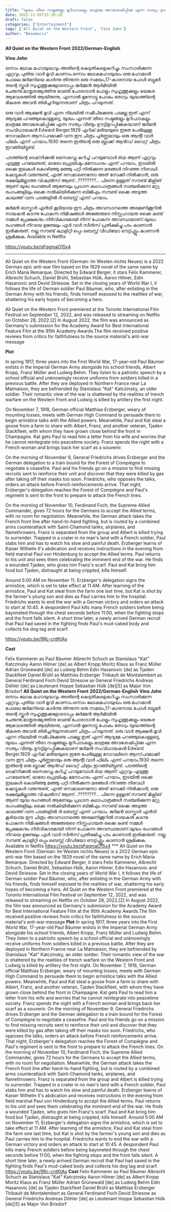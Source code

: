 ```yaml
---
title: "യുദ്ധം തീരാ നഷ്ടങ്ങളും മുറിപാടകളും മാത്രമേ അവശേഷിപ്പിക്കു എന്ന സത്യം ഊട്ടിഉറപ്പിക്കുകയാണ് സംവിധായകൻ എഡ്വേർഡ് ബെർഗെർ"
date: 2022-11-05T15:30:28
draft: false
categories: ["Entertainment"]
tags: ['All Quiet on the Western Front', 'Vino John']
author: "Beaumaris"
---
```


<strong>All Quiet on the Western Front</strong>
<strong>2022/German-English</strong>

<strong>Vino John </strong>

ഒന്നാം ലോക മഹായുദ്ധവും അതിന്റെ കെടുതികളെകുറിച്ചും സംസാരിക്കുന്ന ഏറ്റവും പുതിയ വാർ മൂവി കാണാം.ഒന്നാം ലോകമഹായുദ്ധം ഒരു മഹാമാരി പോലെ ജർമനിയെ കാർന്നു തിന്നുന്ന ഒരു സമയം,17-കാരനായ പോൾ ബ്യൂമർ തന്റെ സ്കൂൾ സുഹൃത്തുക്കളോടൊപ്പം ജർമ്മൻ ആർമിയിൽ ചേരുന്നു.മാതൃരാജ്യത്തിനു വേണ്ടി പോരാടാൻ പോളും സുഹൃത്തുക്കളും ഭയങ്കര ആവേശത്തിൽ ആയിരുന്നു, എന്നാൽ മുന്നോട്ടു പോകും തോറും യുദ്ധത്തിന്റെ ഭീകരത അവൻ തിരിച്ചറിയുന്നതാണ് ചിത്രം പറയുന്നത്.

ഒരു വാർ ആക്ഷൻ മൂവി എന്ന നിലയിൽ സമീപിക്കേണ്ട പടമല്ല ഇത് എന്ന് ആദ്യമേ പറഞ്ഞുകൊള്ളട്ടെ, യുദ്ധം എന്നത് തീരാ നഷ്ടങ്ങളും മുറിപാടകളും മാത്രമേ അവശേഷിപ്പിക്കു എന്ന സത്യം വീണ്ടും ഊട്ടിഉറപ്പിക്കുകയാണ് ജർമൻ സംവിധായകൻ Edward Berger.1929 എറിക് മരിയയുടെ ഇതേ പേരിലുള്ള നോവലിനെ ആസ്‌പദമാക്കി വന്ന ഈ ചിത്രം പൂർണ്ണമായും ഒരു ആന്റി വാർ ഫിലിം എന്ന് പറയാം.1930 തന്നെ ഇതിന്റെ ഒരു ബ്ലാക്ക് ആൻഡ് വൈറ്റ് ചിത്രം ഇറങ്ങിയിട്ടുണ്ട്.

പടത്തിന്റെ ടെക്‌നിക്കൽ സൈഡ്നെ കുറിച്ച് പറയുമ്പോൾ dop ആണ് ഏറ്റവും എടുത്തു പറയേണ്ടത്, ഓരോ ഫ്രെയിംമും മനോഹരം എന്ന് പറയാം, ഇടയിൽ ഒക്കെ ഇലകൾ കൊഴിഞ്ഞു മഞ്ഞു പറ്റി നിൽക്കുന്ന മരങ്ങൾ നിറഞ്ഞ നിരവധി ഷോട്ടുകൾ വരുന്നുണ്ട്, എന്ത് രസമാണെന്നോ അത് നോക്കി നിൽക്കാൻ, ഒരു രക്ഷയുമില്ലാത്ത വിഷ്വൽസ് ആണ്...????????... പിന്നെ ഉള്ളത് സൗണ്ട് മിക്സിങ് ആണ് യുദ്ധ രംഗങ്ങൾ ആണേലും പ്രധാന കഥാപാത്രങ്ങൾ സഞ്ചരിക്കുന്ന മറ്റു രംഗംങ്ങളിലും ഒക്കെ നൽകിയിരിക്കുന്ന ബിജിഎം സൗണ്ട് ഒക്കെ അടുത്ത കാലത്ത് വന്ന പടങ്ങളിൽ ദി ബെസ്റ്റ് എന്ന് പറയാം.

ജർമൻ ഓസ്കാർ എൻട്രി കൂടിയായ ഈ ചിത്രം അവസാനത്തെ അരമണിക്കൂറിൽ നായകൻ കടന്നു പോകുന്ന നിമിഷങ്ങൾ അങ്ങേരുടെ നിസ്സഹായത ഒക്കെ കണ്ട് നമ്മൾ പ്രേക്ഷകനും നിർവികാരമായി നിന്ന് പോകുന്ന അവസ്ഥയാണ്.യുദ്ധം രംഗങ്ങൾ നിറയെ ഉണ്ടേലും ഫുൾ വാർ സീൻസ് പ്രതീക്ഷിച്ചു പടം കാണാൻ ഇരിക്കരുത്. നല്ല സൗണ്ട് ക്വാളിറ്റി ഒപ്പം ബെസ്റ്റ് വീഡിയോ ഔട്ട്പുട്ട്ലും കാണാൻ ശ്രമിക്കുക.
Available in Netflix

https://youtu.be/qFqgmaO15x4

***

All Quiet on the Western Front (German: Im Westen nichts Neues) is a 2022 German epic anti-war film based on the 1929 novel of the same name by Erich Maria Remarque. Directed by Edward Berger, it stars Felix Kammerer, Albrecht Schuch, Daniel Brühl, Sebastian Hülk, Aaron Hilmer, Edin Hasanovic and Devid Striesow. Set in the closing years of World War I, it follows the life of German soldier Paul Bäumer, who, after enlisting in the German Army with his friends, finds himself exposed to the realities of war, shattering his early hopes of becoming a hero.

All Quiet on the Western Front premiered at the Toronto International Film Festival on September 12, 2022, and was released to streaming on Netflix on October 28, 2022.[2] In August 2022, the film was announced as Germany's submission for the Academy Award for Best International Feature Film at the 95th Academy Awards.The film received positive reviews from critics for faithfulness to the source material's anti-war message

<strong>Plot</strong>

In spring 1917, three years into the First World War, 17-year-old Paul Bäumer enlists in the Imperial German Army alongside his school friends, Albert Kropp, Franz Müller and Ludwig Behm. They listen to a patriotic speech by a school official and unknowingly receive uniforms from soldiers killed in a previous battle. After they are deployed in Northern France near La Malmaison, they are befriended by Stanislaus "Kat" Katczinsky, an older soldier. Their romantic view of the war is shattered by the realities of trench warfare on the Western Front and Ludwig is killed by artillery the first night.

On November 7, 1918, German official Matthias Erzberger, weary of mounting losses, meets with German High Command to persuade them to begin armistice talks with the Allied powers. Meanwhile, Paul and Kat steal a goose from a farm to share with Albert, Franz, and another veteran, Tjaden Stackfleet, with whom they have grown close behind the front in Champagne. Kat gets Paul to read him a letter from his wife and worries that he cannot reintegrate into peacetime society. Franz spends the night with a French woman and brings back her scarf as a souvenir.

On the morning of November 9, General Friedrichs drives Erzberger and the German delegation to a train bound for the Forest of Compiègne to negotiate a ceasefire. Paul and his friends go on a mission to find missing recruits sent to reinforce their unit and discover that they were killed by gas after taking off their masks too soon. Friedrichs, who opposes the talks, orders an attack before French reinforcements arrive. That night, Erzberger's delegation reaches the Forest of Compiègne and Paul's regiment is sent to the front to prepare to attack the French lines.

On the morning of November 10, Ferdinand Foch, the Supreme Allied Commander, gives 72 hours for the Germans to accept the Allied terms, with no room for negotiation. Meanwhile, the German attack takes the French front line after hand-to-hand fighting, but is routed by a combined arms counterattack with Saint-Chamond tanks, airplanes, and flamethrowers. Franz is separated from the group and Albert is killed trying to surrender. Trapped in a crater in no man's land with a French soldier, Paul stabs him and has to watch his slow and painful death. Erzberger learns of Kaiser Wilhelm II's abdication and receives instructions in the evening from field marshal Paul von Hindenburg to accept the Allied terms. Paul returns to his unit and sees them celebrating the imminent end of the war. He finds a wounded Tjaden, who gives him Franz's scarf. Paul and Kat bring him food but Tjaden, distraught at being crippled, kills himself.

Around 5:00 AM on November 11, Erzberger's delegation signs the armistice, which is set to take effect at 11 AM. After learning of the armistice, Paul and Kat steal from the farm one last time, but Kat is shot by the farmer's young son and dies as Paul carries him to the hospital. Friedrichs wants to end the war with a German victory and orders an attack to start at 10:45. A despondent Paul kills many French soldiers before being bayoneted through the chest seconds before 11:00, when the fighting stops and the front falls silent. A short time later, a newly arrived German recruit that Paul had saved in the fighting finds Paul's mud-caked body and collects his dog tag and scarf.

https://youtu.be/9Rc-cntKtAs

<strong>Cast</strong>

Felix Kammerer as Paul Bäumer
Albrecht Schuch as Stanislaus "Kat" Katczinsky
Aaron Hilmer [de] as Albert Kropp
Moritz Klaus as Franz Müller
Adrian Grünewald [de] as Ludwig Behm
Edin Hasanovic [de] as Tjaden Stackfleet
Daniel Brühl as Matthias Erzberger
Thibault de Montalembert as General Ferdinand Foch
Devid Striesow as General Friedrichs
Andreas Döhler [de] as Lieutenant Hoppe
Sebastian Hülk [de][5] as Major Von Brixdorf
**All Quiet on the Western Front** **2022/German-English** **Vino John** ഒന്നാം ലോക മഹായുദ്ധവും അതിന്റെ കെടുതികളെകുറിച്ചും സംസാരിക്കുന്ന ഏറ്റവും പുതിയ വാർ മൂവി കാണാം.ഒന്നാം ലോകമഹായുദ്ധം ഒരു മഹാമാരി പോലെ ജർമനിയെ കാർന്നു തിന്നുന്ന ഒരു സമയം,17-കാരനായ പോൾ ബ്യൂമർ തന്റെ സ്കൂൾ സുഹൃത്തുക്കളോടൊപ്പം ജർമ്മൻ ആർമിയിൽ ചേരുന്നു.മാതൃരാജ്യത്തിനു വേണ്ടി പോരാടാൻ പോളും സുഹൃത്തുക്കളും ഭയങ്കര ആവേശത്തിൽ ആയിരുന്നു, എന്നാൽ മുന്നോട്ടു പോകും തോറും യുദ്ധത്തിന്റെ ഭീകരത അവൻ തിരിച്ചറിയുന്നതാണ് ചിത്രം പറയുന്നത്. ഒരു വാർ ആക്ഷൻ മൂവി എന്ന നിലയിൽ സമീപിക്കേണ്ട പടമല്ല ഇത് എന്ന് ആദ്യമേ പറഞ്ഞുകൊള്ളട്ടെ, യുദ്ധം എന്നത് തീരാ നഷ്ടങ്ങളും മുറിപാടകളും മാത്രമേ അവശേഷിപ്പിക്കു എന്ന സത്യം വീണ്ടും ഊട്ടിഉറപ്പിക്കുകയാണ് ജർമൻ സംവിധായകൻ Edward Berger.1929 എറിക് മരിയയുടെ ഇതേ പേരിലുള്ള നോവലിനെ ആസ്‌പദമാക്കി വന്ന ഈ ചിത്രം പൂർണ്ണമായും ഒരു ആന്റി വാർ ഫിലിം എന്ന് പറയാം.1930 തന്നെ ഇതിന്റെ ഒരു ബ്ലാക്ക് ആൻഡ് വൈറ്റ് ചിത്രം ഇറങ്ങിയിട്ടുണ്ട്. പടത്തിന്റെ ടെക്‌നിക്കൽ സൈഡ്നെ കുറിച്ച് പറയുമ്പോൾ dop ആണ് ഏറ്റവും എടുത്തു പറയേണ്ടത്, ഓരോ ഫ്രെയിംമും മനോഹരം എന്ന് പറയാം, ഇടയിൽ ഒക്കെ ഇലകൾ കൊഴിഞ്ഞു മഞ്ഞു പറ്റി നിൽക്കുന്ന മരങ്ങൾ നിറഞ്ഞ നിരവധി ഷോട്ടുകൾ വരുന്നുണ്ട്, എന്ത് രസമാണെന്നോ അത് നോക്കി നിൽക്കാൻ, ഒരു രക്ഷയുമില്ലാത്ത വിഷ്വൽസ് ആണ്...????????... പിന്നെ ഉള്ളത് സൗണ്ട് മിക്സിങ് ആണ് യുദ്ധ രംഗങ്ങൾ ആണേലും പ്രധാന കഥാപാത്രങ്ങൾ സഞ്ചരിക്കുന്ന മറ്റു രംഗംങ്ങളിലും ഒക്കെ നൽകിയിരിക്കുന്ന ബിജിഎം സൗണ്ട് ഒക്കെ അടുത്ത കാലത്ത് വന്ന പടങ്ങളിൽ ദി ബെസ്റ്റ് എന്ന് പറയാം. ജർമൻ ഓസ്കാർ എൻട്രി കൂടിയായ ഈ ചിത്രം അവസാനത്തെ അരമണിക്കൂറിൽ നായകൻ കടന്നു പോകുന്ന നിമിഷങ്ങൾ അങ്ങേരുടെ നിസ്സഹായത ഒക്കെ കണ്ട് നമ്മൾ പ്രേക്ഷകനും നിർവികാരമായി നിന്ന് പോകുന്ന അവസ്ഥയാണ്.യുദ്ധം രംഗങ്ങൾ നിറയെ ഉണ്ടേലും ഫുൾ വാർ സീൻസ് പ്രതീക്ഷിച്ചു പടം കാണാൻ ഇരിക്കരുത്. നല്ല സൗണ്ട് ക്വാളിറ്റി ഒപ്പം ബെസ്റ്റ് വീഡിയോ ഔട്ട്പുട്ട്ലും കാണാൻ ശ്രമിക്കുക. Available in Netflix https://youtu.be/qFqgmaO15x4 *** All Quiet on the Western Front (German: Im Westen nichts Neues) is a 2022 German epic anti-war film based on the 1929 novel of the same name by Erich Maria Remarque. Directed by Edward Berger, it stars Felix Kammerer, Albrecht Schuch, Daniel Brühl, Sebastian Hülk, Aaron Hilmer, Edin Hasanovic and Devid Striesow. Set in the closing years of World War I, it follows the life of German soldier Paul Bäumer, who, after enlisting in the German Army with his friends, finds himself exposed to the realities of war, shattering his early hopes of becoming a hero. All Quiet on the Western Front premiered at the Toronto International Film Festival on September 12, 2022, and was released to streaming on Netflix on October 28, 2022.[2] In August 2022, the film was announced as Germany's submission for the Academy Award for Best International Feature Film at the 95th Academy Awards.The film received positive reviews from critics for faithfulness to the source material's anti-war message **Plot** In spring 1917, three years into the First World War, 17-year-old Paul Bäumer enlists in the Imperial German Army alongside his school friends, Albert Kropp, Franz Müller and Ludwig Behm. They listen to a patriotic speech by a school official and unknowingly receive uniforms from soldiers killed in a previous battle. After they are deployed in Northern France near La Malmaison, they are befriended by Stanislaus "Kat" Katczinsky, an older soldier. Their romantic view of the war is shattered by the realities of trench warfare on the Western Front and Ludwig is killed by artillery the first night. On November 7, 1918, German official Matthias Erzberger, weary of mounting losses, meets with German High Command to persuade them to begin armistice talks with the Allied powers. Meanwhile, Paul and Kat steal a goose from a farm to share with Albert, Franz, and another veteran, Tjaden Stackfleet, with whom they have grown close behind the front in Champagne. Kat gets Paul to read him a letter from his wife and worries that he cannot reintegrate into peacetime society. Franz spends the night with a French woman and brings back her scarf as a souvenir. On the morning of November 9, General Friedrichs drives Erzberger and the German delegation to a train bound for the Forest of Compiègne to negotiate a ceasefire. Paul and his friends go on a mission to find missing recruits sent to reinforce their unit and discover that they were killed by gas after taking off their masks too soon. Friedrichs, who opposes the talks, orders an attack before French reinforcements arrive. That night, Erzberger's delegation reaches the Forest of Compiègne and Paul's regiment is sent to the front to prepare to attack the French lines. On the morning of November 10, Ferdinand Foch, the Supreme Allied Commander, gives 72 hours for the Germans to accept the Allied terms, with no room for negotiation. Meanwhile, the German attack takes the French front line after hand-to-hand fighting, but is routed by a combined arms counterattack with Saint-Chamond tanks, airplanes, and flamethrowers. Franz is separated from the group and Albert is killed trying to surrender. Trapped in a crater in no man's land with a French soldier, Paul stabs him and has to watch his slow and painful death. Erzberger learns of Kaiser Wilhelm II's abdication and receives instructions in the evening from field marshal Paul von Hindenburg to accept the Allied terms. Paul returns to his unit and sees them celebrating the imminent end of the war. He finds a wounded Tjaden, who gives him Franz's scarf. Paul and Kat bring him food but Tjaden, distraught at being crippled, kills himself. Around 5:00 AM on November 11, Erzberger's delegation signs the armistice, which is set to take effect at 11 AM. After learning of the armistice, Paul and Kat steal from the farm one last time, but Kat is shot by the farmer's young son and dies as Paul carries him to the hospital. Friedrichs wants to end the war with a German victory and orders an attack to start at 10:45. A despondent Paul kills many French soldiers before being bayoneted through the chest seconds before 11:00, when the fighting stops and the front falls silent. A short time later, a newly arrived German recruit that Paul had saved in the fighting finds Paul's mud-caked body and collects his dog tag and scarf. https://youtu.be/9Rc-cntKtAs **Cast** Felix Kammerer as Paul Bäumer Albrecht Schuch as Stanislaus "Kat" Katczinsky Aaron Hilmer [de] as Albert Kropp Moritz Klaus as Franz Müller Adrian Grünewald [de] as Ludwig Behm Edin Hasanovic [de] as Tjaden Stackfleet Daniel Brühl as Matthias Erzberger Thibault de Montalembert as General Ferdinand Foch Devid Striesow as General Friedrichs Andreas Döhler [de] as Lieutenant Hoppe Sebastian Hülk [de][5] as Major Von Brixdorf
